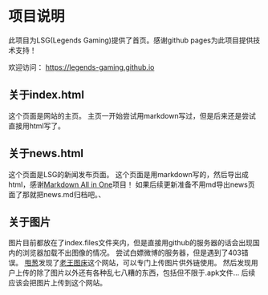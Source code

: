 # 项目说明
此项目为LSG(Legends Gaming)提供了首页。感谢github pages为此项目提供技术支持！

欢迎访问：
https://legends-gaming.github.io

## 关于index.html
这个页面是网站的主页。
主页一开始尝试用markdown写过，但是后来还是尝试直接用html写了。

## 关于news.html
这个页面是LSG的新闻发布页面。
这个页面是用markdown写的，然后导出成html，感谢<a href = "https://github.com/yzhang-gh/vscode-markdown">Markdown All in One</a>项目！
如果后续更新准备不用md导出news页面了那就把news.md归档吧。、

## 关于图片
图片目前都放在了index.files文件夹内，但是直接用github的服务器的话会出现国内的浏览器加载不出图像的情况。
尝试白嫖微博的服务器，但是遇到了403错误。
<a href = "https://github.com/Wlzza">甩葱</a>发现了<a href = "https://gejiba.com/">老王图床</a>这个网站，可以专门上传图片供外链使用。
然后发现用户上传的除了图片以外还有各种乱七八糟的东西，包括但不限于.apk文件...
后续应该会把图片上传到这个网站。
